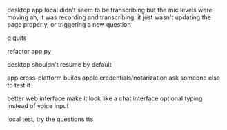 desktop app local didn't seem to be transcribing but the mic levels were moving
  ah, it was recording and transcribing. it just wasn't updating the page properly, or triggering a new question

q quits

refactor app.py

desktop shouldn't resume by default

app
  cross-platform builds
  apple credentials/notarization
  ask someone else to test it

better web interface
  make it look like a chat interface
  optional typing instead of voice input

local
  test, try the questions
  tts
